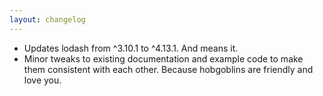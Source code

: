 ```yaml
---
layout: changelog
---
```

  * Updates lodash from ^3.10.1 to ^4.13.1. And means it.
  * Minor tweaks to existing documentation and example code to make them consistent with each other. Because hobgoblins are friendly and love you.

